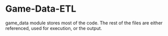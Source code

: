 # Game-Data-ETL

game_data module stores most of the code. The rest of the files are either referenced, used for execution, or the output. 
